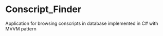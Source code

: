 # Conscript_Finder
Application for browsing conscripts in database implemented in C# with MVVM pattern
